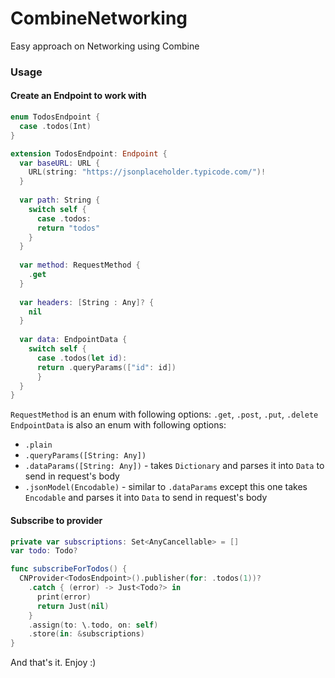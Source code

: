 # CombineNetworking
Easy approach on Networking using Combine

### Usage

#### Create an Endpoint to work with
```Swift
enum TodosEndpoint {
  case .todos(Int)
}

extension TodosEndpoint: Endpoint {
  var baseURL: URL {
    URL(string: "https://jsonplaceholder.typicode.com/")!
  }
	
  var path: String {
    switch self {
      case .todos:
      return "todos"
    }
  }
	
  var method: RequestMethod {
    .get
  }
	
  var headers: [String : Any]? {
    nil
  }
	
  var data: EndpointData {
    switch self {
      case .todos(let id):
      return .queryParams(["id": id])
      }
  }
}
```

`RequestMethod` is an enum with following options: `.get`, `.post`, `.put`, `.delete`
`EndpointData` is also an enum with following options: 
- `.plain`
- `.queryParams([String: Any])`
- `.dataParams([String: Any])` - takes `Dictionary` and parses it into `Data` to send in request's body
- `.jsonModel(Encodable)` - similar to `.dataParams` except this one takes `Encodable` and parses it into `Data` to send in request's body

#### Subscribe to provider

```Swift
private var subscriptions: Set<AnyCancellable> = []
var todo: Todo?

func subscribeForTodos() {
  CNProvider<TodosEndpoint>().publisher(for: .todos(1))?
    .catch { (error) -> Just<Todo?> in
      print(error)
      return Just(nil)
    }
    .assign(to: \.todo, on: self)
    .store(in: &subscriptions)
}
```

And that's it. Enjoy :)

